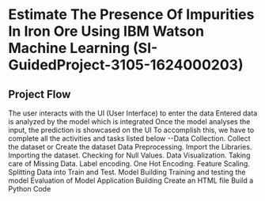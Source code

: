# Estimate The Presence Of Impurities In Iron Ore Using IBM Watson Machine Learning (SI-GuidedProject-3105-1624000203)

## Project Flow
  The user interacts with the UI (User Interface) to enter the data
  Entered data is analyzed by the model which is integrated
  Once the model analyses the input, the prediction is showcased on the UI
  To accomplish this, we have to complete all the activities and tasks listed below
  --Data Collection.
Collect the dataset or Create the dataset
Data Preprocessing.
Import the Libraries.
Importing the dataset.
Checking for Null Values.
Data Visualization.
Taking care of Missing Data.
Label encoding.
One Hot Encoding.
Feature Scaling.
Splitting Data into Train and Test.
Model Building
Training and testing the model
Evaluation of Model
Application Building
Create an HTML file
Build a Python Code

